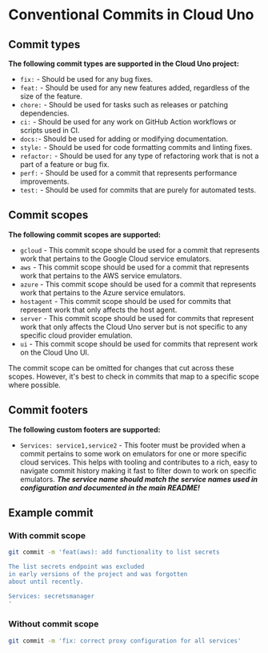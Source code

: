# Conventional Commits in Cloud Uno

## Commit types

**The following commit types are supported in the Cloud Uno project:**

- `fix:` - Should be used for any bug fixes.
- `feat:` - Should be used for any new features added, regardless of the size of the feature.
- `chore:` - Should be used for tasks such as releases or patching dependencies.
- `ci:` - Should be used for any work on GitHub Action workflows or scripts used in CI.
- `docs:`- Should be used for adding or modifying documentation.
- `style:` - Should be used for code formatting commits and linting fixes.
- `refactor:` - Should be used for any type of refactoring work that is not a part of a feature or bug fix.
- `perf:` - Should be used for a commit that represents performance improvements.
- `test:` - Should be used for commits that are purely for automated tests.

## Commit scopes

**The following commit scopes are supported:**

- `gcloud` - This commit scope should be used for a commit that represents work that pertains to the Google Cloud service emulators.
- `aws` - This commit scope should be used for a commit that represents work that pertains to the AWS service emulators.
- `azure` - This commit scope should be used for a commit that represents work that pertains to the Azure service emulators.
- `hostagent` - This commit scope should be used for commits that represent work that only affects the host agent.
- `server` - This commit scope should be used for commits that represent work that only affects the Cloud Uno server but is not specific to any specific cloud provider emulation.
- `ui` - This commit scope should be used for commits that represent work on the Cloud Uno UI.

The commit scope can be omitted for changes that cut across these scopes.
However, it's best to check in commits that map to a specific scope where possible.


## Commit footers

**The following custom footers are supported:**

- `Services: service1,service2` - This footer must be provided when a commit pertains to some work on emulators for one or more specific cloud services. 
  This helps with tooling and contributes to a rich, easy to navigate commit history making it fast to filter down to work on specific emulators.
  ***The service name should match the service names used in configuration and documented in the main README!***


## Example commit

### With commit scope

```bash
git commit -m 'feat(aws): add functionality to list secrets

The list secrets endpoint was excluded
in early versions of the project and was forgotten
about until recently.

Services: secretsmanager
'
```

### Without commit scope

```bash
git commit -m 'fix: correct proxy configuration for all services'
```
